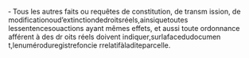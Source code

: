 ‐ Tous les autres faits ou requêtes de constitution, de transm ission, de modificationoud’extinctiondedroitsréels,ainsiquetoutes lessentencesouactions ayant mêmes effets, et aussi toute ordonnance afférent à des dr oits réels doivent indiquer,surlafacedudocumen t,lenuméroduregistrefoncie rrelatifàladiteparcelle.